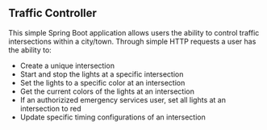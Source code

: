 ## Traffic Controller

This simple Spring Boot application allows users the ability to control traffic intersections within a city/town. Through simple HTTP requests a user has the ability to:
  - Create a unique intersection
  - Start and stop the lights at a specific intersection
  - Set the lights to a specific color at an intersection
  - Get the current colors of the lights at an intersection
  - If an authorizized emergency services user, set all lights at an intersection to red
  - Update specific timing configurations of an intersection
